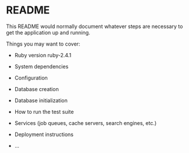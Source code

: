 # README

This README would normally document whatever steps are necessary to get the
application up and running.

Things you may want to cover:

* Ruby version
  ruby-2.4.1

* System dependencies

* Configuration
  
* Database creation

* Database initialization

* How to run the test suite

* Services (job queues, cache servers, search engines, etc.)

* Deployment instructions

* ...
